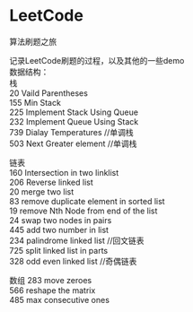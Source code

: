 # LeetCode
算法刷题之旅


记录LeetCode刷题的过程，以及其他的一些demo  
数据结构：  
栈  
20  Vaild Parentheses  
155 Min Stack  
225 Implement Stack Using Queue  
232 Implement Queue Using Stack  
739 Dialay Temperatures     //单调栈  
503 Next Greater element    //单调栈  

链表  
160 Intersection in two linklist  
206 Reverse linked list  
20  merge two list  
83  remove duplicate element in sorted list  
19  remove Nth Node from end of the list  
24  swap two nodes in pairs  
445 add two number in list  
234 palindrome linked list //回文链表  
725 split linked list in parts  
328 odd even linked list //奇偶链表  
  
数组
283 move zeroes  
566 reshape the matrix  
485 max consecutive ones  




